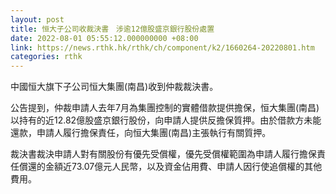 ```yaml
---
layout: post
title: 恒大子公司收裁決書　涉逾12億股盛京銀行股份處置
date: 2022-08-01 05:55:12.000000000 +08:00
link: https://news.rthk.hk/rthk/ch/component/k2/1660264-20220801.htm
categories: rthk
---
```


中國恒大旗下子公司恒大集團(南昌)收到仲裁裁決書。

公告提到，仲裁申請人去年7月為集團控制的實體借款提供擔保，恒大集團(南昌)以持有的近12.82億股盛京銀行股份，向申請人提供反擔保質押。由於借款方未能還款，申請人履行擔保責任，向恒大集團(南昌)主張執行有關質押。

裁決書裁決申請人對有關股份有優先受償權，優先受償權範圍為申請人履行擔保責任償還的金額近73.07億元人民幣，以及資金佔用費、申請人因行使追償權的其他費用。
